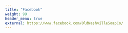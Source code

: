 ```yaml
---
title: "Facebook"
weight: 99
header_menu: true
external: https://www.facebook.com/OldNashvilleSoapCo/
---
```

